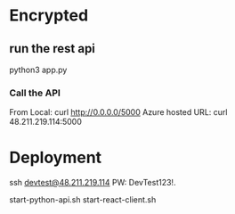 
# Encrypted

##  run the rest api
python3 app.py

### Call the API
From Local: curl http://0.0.0.0/5000
Azure hosted URL: curl 48.211.219.114:5000

# Deployment
ssh devtest@48.211.219.114
PW: DevTest123!.

start-python-api.sh
start-react-client.sh
